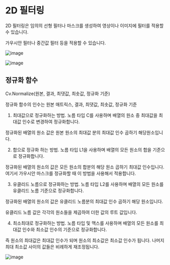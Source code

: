 # 2D 필터링

2D 필터링은 임의의 선형 필터나 마스크를 생성하여 영상이나 이미지에 필터를 적용할 수 있습니다.

가우시안 필터나 중간값 필터 등을 적용할 수 있습니다.

![image](https://github.com/user-attachments/assets/106f5605-ab4d-4e57-839a-77e82b3934ec)

![image](https://github.com/user-attachments/assets/0053a01c-7932-4bff-af1c-a55414555dcc)

## 정규화 함수
Cv.Normalize(원본, 결과, 최댓값, 최솟값, 정규화 기준)

정규화 함수의 인수는 원본 매트릭스, 결과, 최댓값, 최솟값, 정규화 기준

1. 최대값으로 정규화하는 방법. 노름 타입 C를 사용하며 배열의 원소 중 최대값을 최대값 인수로 변경하여 정규화합니다.

정규화된 배열의 원소 값은 원본 원소의 최대값 분의 최대값 인수 곱하기 해당원소입니다.

2. 합으로 정규화 하는 방법. 노름 타입 L1을 사용하며 배열의 모든 원소의 합을 기준으로 정규화합니다.

정규화된 배열의 원소의 값은 모든 원소의 합분의 해당 원소 곱하기 최대값 인수입니다. 여기서 가우시안 마스크를 정규화할 때 이 방법을 사용해서 적용합니다.

3. 유클리드 노름으로 정규화하는 방법. 노름 타입 L2를 사용하며 배열의 모든 원소를 유클리드 노름 기준으로 정규화합니다.

정규화된 배열의 원소의 값은 유클리드 노름분의 최대값 인수 곱하기 해당 원소입니다.

유클리드 노름 값은 각각의 원소들을 제곱하여 더한 값의 루트 값입니다.

4. 최소최대로 정규화하는 방법. 노름 타입 및 맥스를 사용하며 배열의 모든 원소를 최대값 인수와 최소값 인수의 기준으로 정규화합니다.

즉 원소의 최대값은 최대값 인수가 되며 원소의 최소값은 최소값 인수가 됩니다. 나머지 최대 최소값 사이의 값들은 비례하게 재조정됩니다.

![image](https://github.com/user-attachments/assets/aaa132fa-936b-470d-939a-aaccb4e45084)


